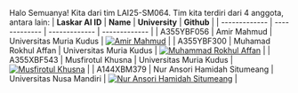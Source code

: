 Halo Semuanya! Kita dari tim LAI25-SM064. Tim kita terdiri dari 4 anggota, antara lain:
| **Laskar AI ID**  | **Name** | **University** | **Github** |
| ------------- | -------------  | -------------  | ------------- | 
| A355YBF056  | Amir Mahmud  | Universitas Muria Kudus  | [![Amir Mahmud](https://skillicons.dev/icons?i=github)](https://github.com/AmirRazer)  |
| A355YBF300  | Muhamad Rokhul Affan   | Universitas Muria Kudus   | [![Muhammad Rokhul Affan](https://skillicons.dev/icons?i=github)](https://github.com/rokhudev)  |
| A355XBF543  | Musfirotul Khusna    | Universitas Muria Kudus   | [![Musfirotul Khusna](https://skillicons.dev/icons?i=github)](https://github.com/Musfirotul17)  |
| A144XBM379  | Nur Ansori Hamidah Situmeang    | Universitas Nusa Mandiri   | [![Nur Ansori Hamidah Situmeang](https://skillicons.dev/icons?i=github)](https://github.com/hamidah-nr)  |
<!--
